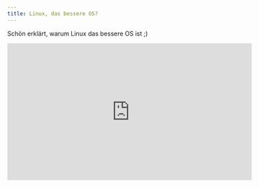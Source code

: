 ```yaml
---
title: Linux, das bessere OS?
---
```


Schön erklärt, warum Linux das bessere OS ist ;)

<iframe width="560" height="315" src="https://www.youtube-nocookie.com/embed/4kYKoSE1F1E?rel=0" frameborder="0" allowfullscreen></iframe>